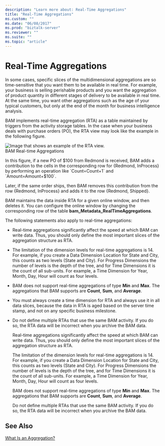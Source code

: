 ```yaml
---
description: "Learn more about: Real-Time Aggregations"
title: "Real-Time Aggregations"
ms.custom: ""
ms.date: "06/08/2017"
ms.prod: "biztalk-server"
ms.reviewer: ""
ms.suite: ""
ms.topic: "article"
---
```

# Real-Time Aggregations
In some cases, specific slices of the multidimensional aggregations are so time-sensitive that you want them to be available in real time. For example, your business is selling perishable products and you want the aggregation of product quantity in different stages of delivery to be available in real time. At the same time, you want other aggregations such as the age of your typical customers, but only at the end of the month for business intelligence analysis.  
  
 BAM implements real-time aggregation (RTA) as a table maintained by triggers from the activity storage tables. In the case when your business deals with purchase orders (PO), the RTA view may look like the example in the following figure.  
  
 ![Image that shows an example of the RTA view.](../core/media/bam-realtime-aggregations.gif "bam_realtime_aggregations")  
BAM Real-time Aggregations  
  
 In this figure, if a new PO of $100 from Redmond is received, BAM adds a contribution to the cells in the corresponding row for {Redmond, InProcess} by performing an operation like `Count=Count+1` and `Amount=Amount+$100`.  
  
 Later, if the same order ships, then BAM removes this contribution from the row {Redmond, InProcess} and adds it to the row {Redmond, Shipped}.  
  
 BAM maintains the data inside RTA for a given online window, and then deletes it. You can configure the online window by changing the corresponding row of the table **bam_Metadata_RealTimeAggregations**.  
  
 The following statements also apply to real-time aggregations:  
  
- Real-time aggregations significantly affect the speed at which BAM can write data. Thus, you should only define the most important slices of the aggregation structure as RTA.  
  
- The limitation of the dimension levels for real-time aggregations is 14. For example, if you create a Data Dimension Location for State and City, this counts as two levels (State and City). For Progress Dimensions the number of levels is the depth of the tree, and for Time Dimensions it is the count of all sub-units. For example, a Time Dimension for Year, Month, Day, Hour will count as four levels.  
  
- BAM does not support real-time aggregations of type **Min** and **Max**. The aggregations that BAM supports are **Count**, **Sum**, and **Average**.  
  
- You must always create a time dimension for RTA and always use it in all data slices, because the data in RTA is aged based on the server time stamp, and not on any specific business milestone.  
  
- Do not define multiple RTAs that use the same BAM activity. If you do so, the RTA data will be incorrect when you archive the BAM data.  
  
  Real-time aggregations significantly affect the speed at which BAM can write data. Thus, you should only define the most important slices of the aggregation structure as RTA.  
  
  The limitation of the dimension levels for real-time aggregations is 14. For example, if you create a Data Dimension Location for State and City, this counts as two levels (State and City). For Progress Dimensions the number of levels is the depth of the tree, and for Time Dimensions it is the count of all sub-units. For example, a Time Dimension for Year, Month, Day, Hour will count as four levels.  
  
  BAM does not support real-time aggregations of type **Min** and **Max**. The aggregations that BAM supports are **Count**, **Sum**, and **Average**.  
  
  Do not define multiple RTAs that use the same BAM activity. If you do so, the RTA data will be incorrect when you archive the BAM data.  
  
## See Also  
 [What Is an Aggregation?](../core/what-is-an-aggregation.md)
